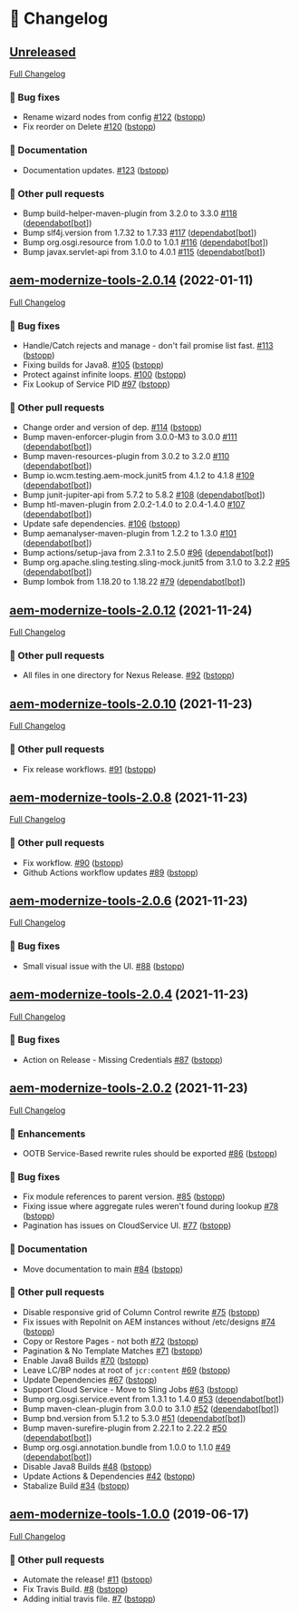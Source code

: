 # 📑 Changelog

## [Unreleased](https://github.com/adobe/aem-modernize-tools/tree/HEAD)

[Full Changelog](https://github.com/adobe/aem-modernize-tools/compare/aem-modernize-tools-2.0.14...HEAD)

### 🐛 Bug fixes

- Rename wizard nodes from config [\#122](https://github.com/adobe/aem-modernize-tools/pull/122) ([bstopp](https://github.com/bstopp))
- Fix reorder on Delete [\#120](https://github.com/adobe/aem-modernize-tools/pull/120) ([bstopp](https://github.com/bstopp))

### 📖 Documentation

- Documentation updates. [\#123](https://github.com/adobe/aem-modernize-tools/pull/123) ([bstopp](https://github.com/bstopp))

### 📁 Other pull requests

- Bump build-helper-maven-plugin from 3.2.0 to 3.3.0 [\#118](https://github.com/adobe/aem-modernize-tools/pull/118) ([dependabot[bot]](https://github.com/apps/dependabot))
- Bump slf4j.version from 1.7.32 to 1.7.33 [\#117](https://github.com/adobe/aem-modernize-tools/pull/117) ([dependabot[bot]](https://github.com/apps/dependabot))
- Bump org.osgi.resource from 1.0.0 to 1.0.1 [\#116](https://github.com/adobe/aem-modernize-tools/pull/116) ([dependabot[bot]](https://github.com/apps/dependabot))
- Bump javax.servlet-api from 3.1.0 to 4.0.1 [\#115](https://github.com/adobe/aem-modernize-tools/pull/115) ([dependabot[bot]](https://github.com/apps/dependabot))

## [aem-modernize-tools-2.0.14](https://github.com/adobe/aem-modernize-tools/tree/aem-modernize-tools-2.0.14) (2022-01-11)

[Full Changelog](https://github.com/adobe/aem-modernize-tools/compare/aem-modernize-tools-2.0.12...aem-modernize-tools-2.0.14)

### 🐛 Bug fixes

- Handle/Catch rejects and manage - don't fail promise list fast. [\#113](https://github.com/adobe/aem-modernize-tools/pull/113) ([bstopp](https://github.com/bstopp))
- Fixing builds for Java8. [\#105](https://github.com/adobe/aem-modernize-tools/pull/105) ([bstopp](https://github.com/bstopp))
- Protect against infinite loops. [\#100](https://github.com/adobe/aem-modernize-tools/pull/100) ([bstopp](https://github.com/bstopp))
- Fix Lookup of Service PID [\#97](https://github.com/adobe/aem-modernize-tools/pull/97) ([bstopp](https://github.com/bstopp))

### 📁 Other pull requests

- Change order and version of dep. [\#114](https://github.com/adobe/aem-modernize-tools/pull/114) ([bstopp](https://github.com/bstopp))
- Bump maven-enforcer-plugin from 3.0.0-M3 to 3.0.0 [\#111](https://github.com/adobe/aem-modernize-tools/pull/111) ([dependabot[bot]](https://github.com/apps/dependabot))
- Bump maven-resources-plugin from 3.0.2 to 3.2.0 [\#110](https://github.com/adobe/aem-modernize-tools/pull/110) ([dependabot[bot]](https://github.com/apps/dependabot))
- Bump io.wcm.testing.aem-mock.junit5 from 4.1.2 to 4.1.8 [\#109](https://github.com/adobe/aem-modernize-tools/pull/109) ([dependabot[bot]](https://github.com/apps/dependabot))
- Bump junit-jupiter-api from 5.7.2 to 5.8.2 [\#108](https://github.com/adobe/aem-modernize-tools/pull/108) ([dependabot[bot]](https://github.com/apps/dependabot))
- Bump htl-maven-plugin from 2.0.2-1.4.0 to 2.0.4-1.4.0 [\#107](https://github.com/adobe/aem-modernize-tools/pull/107) ([dependabot[bot]](https://github.com/apps/dependabot))
- Update safe dependencies. [\#106](https://github.com/adobe/aem-modernize-tools/pull/106) ([bstopp](https://github.com/bstopp))
- Bump aemanalyser-maven-plugin from 1.2.2 to 1.3.0 [\#101](https://github.com/adobe/aem-modernize-tools/pull/101) ([dependabot[bot]](https://github.com/apps/dependabot))
- Bump actions/setup-java from 2.3.1 to 2.5.0 [\#96](https://github.com/adobe/aem-modernize-tools/pull/96) ([dependabot[bot]](https://github.com/apps/dependabot))
- Bump org.apache.sling.testing.sling-mock.junit5 from 3.1.0 to 3.2.2 [\#95](https://github.com/adobe/aem-modernize-tools/pull/95) ([dependabot[bot]](https://github.com/apps/dependabot))
- Bump lombok from 1.18.20 to 1.18.22 [\#79](https://github.com/adobe/aem-modernize-tools/pull/79) ([dependabot[bot]](https://github.com/apps/dependabot))

## [aem-modernize-tools-2.0.12](https://github.com/adobe/aem-modernize-tools/tree/aem-modernize-tools-2.0.12) (2021-11-24)

[Full Changelog](https://github.com/adobe/aem-modernize-tools/compare/aem-modernize-tools-2.0.10...aem-modernize-tools-2.0.12)

### 📁 Other pull requests

- All files in one directory for Nexus Release. [\#92](https://github.com/adobe/aem-modernize-tools/pull/92) ([bstopp](https://github.com/bstopp))

## [aem-modernize-tools-2.0.10](https://github.com/adobe/aem-modernize-tools/tree/aem-modernize-tools-2.0.10) (2021-11-23)

[Full Changelog](https://github.com/adobe/aem-modernize-tools/compare/aem-modernize-tools-2.0.8...aem-modernize-tools-2.0.10)

### 📁 Other pull requests

- Fix release workflows. [\#91](https://github.com/adobe/aem-modernize-tools/pull/91) ([bstopp](https://github.com/bstopp))

## [aem-modernize-tools-2.0.8](https://github.com/adobe/aem-modernize-tools/tree/aem-modernize-tools-2.0.8) (2021-11-23)

[Full Changelog](https://github.com/adobe/aem-modernize-tools/compare/aem-modernize-tools-2.0.6...aem-modernize-tools-2.0.8)

### 📁 Other pull requests

- Fix workflow. [\#90](https://github.com/adobe/aem-modernize-tools/pull/90) ([bstopp](https://github.com/bstopp))
- Github Actions workflow updates [\#89](https://github.com/adobe/aem-modernize-tools/pull/89) ([bstopp](https://github.com/bstopp))

## [aem-modernize-tools-2.0.6](https://github.com/adobe/aem-modernize-tools/tree/aem-modernize-tools-2.0.6) (2021-11-23)

[Full Changelog](https://github.com/adobe/aem-modernize-tools/compare/aem-modernize-tools-2.0.4...aem-modernize-tools-2.0.6)

### 🐛 Bug fixes

- Small visual issue with the UI. [\#88](https://github.com/adobe/aem-modernize-tools/pull/88) ([bstopp](https://github.com/bstopp))

## [aem-modernize-tools-2.0.4](https://github.com/adobe/aem-modernize-tools/tree/aem-modernize-tools-2.0.4) (2021-11-23)

[Full Changelog](https://github.com/adobe/aem-modernize-tools/compare/aem-modernize-tools-2.0.2...aem-modernize-tools-2.0.4)

### 🐛 Bug fixes

- Action on Release - Missing Credentials [\#87](https://github.com/adobe/aem-modernize-tools/pull/87) ([bstopp](https://github.com/bstopp))

## [aem-modernize-tools-2.0.2](https://github.com/adobe/aem-modernize-tools/tree/aem-modernize-tools-2.0.2) (2021-11-23)

[Full Changelog](https://github.com/adobe/aem-modernize-tools/compare/aem-modernize-tools-1.0.0...aem-modernize-tools-2.0.2)

### 🚀 Enhancements

- OOTB Service-Based rewrite rules should be exported [\#86](https://github.com/adobe/aem-modernize-tools/pull/86) ([bstopp](https://github.com/bstopp))

### 🐛 Bug fixes

- Fix module references to parent version. [\#85](https://github.com/adobe/aem-modernize-tools/pull/85) ([bstopp](https://github.com/bstopp))
- Fixing issue where aggregate rules weren't found during lookup [\#78](https://github.com/adobe/aem-modernize-tools/pull/78) ([bstopp](https://github.com/bstopp))
- Pagination has issues on CloudService UI. [\#77](https://github.com/adobe/aem-modernize-tools/pull/77) ([bstopp](https://github.com/bstopp))

### 📖 Documentation

- Move documentation to main [\#84](https://github.com/adobe/aem-modernize-tools/pull/84) ([bstopp](https://github.com/bstopp))

### 📁 Other pull requests

- Disable responsive grid of Column Control rewrite [\#75](https://github.com/adobe/aem-modernize-tools/pull/75) ([bstopp](https://github.com/bstopp))
- Fix issues with RepoInit on AEM instances without /etc/designs [\#74](https://github.com/adobe/aem-modernize-tools/pull/74) ([bstopp](https://github.com/bstopp))
- Copy or Restore Pages - not both [\#72](https://github.com/adobe/aem-modernize-tools/pull/72) ([bstopp](https://github.com/bstopp))
- Pagination & No Template Matches [\#71](https://github.com/adobe/aem-modernize-tools/pull/71) ([bstopp](https://github.com/bstopp))
- Enable Java8 Builds [\#70](https://github.com/adobe/aem-modernize-tools/pull/70) ([bstopp](https://github.com/bstopp))
- Leave LC/BP nodes at root of `jcr:content` [\#69](https://github.com/adobe/aem-modernize-tools/pull/69) ([bstopp](https://github.com/bstopp))
- Update Dependencies [\#67](https://github.com/adobe/aem-modernize-tools/pull/67) ([bstopp](https://github.com/bstopp))
- Support Cloud Service - Move to Sling Jobs [\#63](https://github.com/adobe/aem-modernize-tools/pull/63) ([bstopp](https://github.com/bstopp))
- Bump org.osgi.service.event from 1.3.1 to 1.4.0 [\#53](https://github.com/adobe/aem-modernize-tools/pull/53) ([dependabot[bot]](https://github.com/apps/dependabot))
- Bump maven-clean-plugin from 3.0.0 to 3.1.0 [\#52](https://github.com/adobe/aem-modernize-tools/pull/52) ([dependabot[bot]](https://github.com/apps/dependabot))
- Bump bnd.version from 5.1.2 to 5.3.0 [\#51](https://github.com/adobe/aem-modernize-tools/pull/51) ([dependabot[bot]](https://github.com/apps/dependabot))
- Bump maven-surefire-plugin from 2.22.1 to 2.22.2 [\#50](https://github.com/adobe/aem-modernize-tools/pull/50) ([dependabot[bot]](https://github.com/apps/dependabot))
- Bump org.osgi.annotation.bundle from 1.0.0 to 1.1.0 [\#49](https://github.com/adobe/aem-modernize-tools/pull/49) ([dependabot[bot]](https://github.com/apps/dependabot))
- Disable Java8 Builds [\#48](https://github.com/adobe/aem-modernize-tools/pull/48) ([bstopp](https://github.com/bstopp))
- Update Actions & Dependencies [\#42](https://github.com/adobe/aem-modernize-tools/pull/42) ([bstopp](https://github.com/bstopp))
- Stabalize Build [\#34](https://github.com/adobe/aem-modernize-tools/pull/34) ([bstopp](https://github.com/bstopp))

## [aem-modernize-tools-1.0.0](https://github.com/adobe/aem-modernize-tools/tree/aem-modernize-tools-1.0.0) (2019-06-17)

[Full Changelog](https://github.com/adobe/aem-modernize-tools/compare/168d40edef75843649b0fa8628d26c106bf7e243...aem-modernize-tools-1.0.0)

### 📁 Other pull requests

- Automate the release! [\#11](https://github.com/adobe/aem-modernize-tools/pull/11) ([bstopp](https://github.com/bstopp))
- Fix Travis Build. [\#8](https://github.com/adobe/aem-modernize-tools/pull/8) ([bstopp](https://github.com/bstopp))
- Adding initial travis file. [\#7](https://github.com/adobe/aem-modernize-tools/pull/7) ([bstopp](https://github.com/bstopp))



